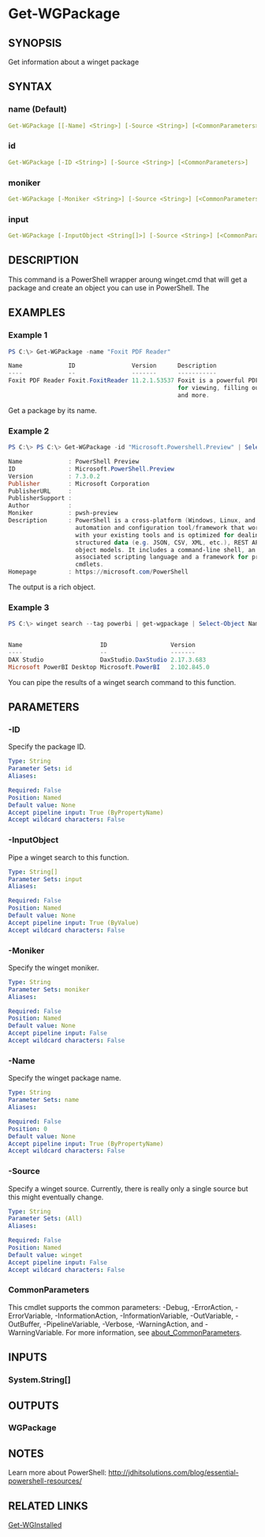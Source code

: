 ﻿---
external help file: WingetTools-help.xml
Module Name: WingetTools
online version: https://bit.ly/3jQh9MH
schema: 2.0.0
---

# Get-WGPackage

## SYNOPSIS

Get information about a winget package

## SYNTAX

### name (Default)

```yaml
Get-WGPackage [[-Name] <String>] [-Source <String>] [<CommonParameters>]
```

### id

```yaml
Get-WGPackage [-ID <String>] [-Source <String>] [<CommonParameters>]
```

### moniker

```yaml
Get-WGPackage [-Moniker <String>] [-Source <String>] [<CommonParameters>]
```

### input

```yaml
Get-WGPackage [-InputObject <String[]>] [-Source <String>] [<CommonParameters>]
```

## DESCRIPTION

This command is a PowerShell wrapper aroung winget.cmd that will get a package and create an object you can use in PowerShell. The

## EXAMPLES

### Example 1

```powershell
PS C:\> Get-WGPackage -name "Foxit PDF Reader"

Name             ID                Version      Description
----             --                -------      -----------
Foxit PDF Reader Foxit.FoxitReader 11.2.1.53537 Foxit is a powerful PDF reader
                                                for viewing, filling out forms
                                                and more.
```

Get a package by its name.

### Example 2

```powershell
PS C:\> PS C:\> Get-WGPackage -id "Microsoft.Powershell.Preview" | Select-Object *

Name             : PowerShell Preview
ID               : Microsoft.PowerShell.Preview
Version          : 7.3.0.2
Publisher        : Microsoft Corporation
PublisherURL     :
PublisherSupport :
Author           :
Moniker          : pwsh-preview
Description      : PowerShell is a cross-platform (Windows, Linux, and macOS)
                   automation and configuration tool/framework that works well
                   with your existing tools and is optimized for dealing with
                   structured data (e.g. JSON, CSV, XML, etc.), REST APIs, and
                   object models. It includes a command-line shell, an
                   associated scripting language and a framework for processing
                   cmdlets.
Homepage         : https://microsoft.com/PowerShell
```

The output is a rich object.

### Example 3

```powershell
PS C:\> winget search --tag powerbi | get-wgpackage | Select-Object Name,ID,Version


Name                      ID                  Version
----                      --                  -------
DAX Studio                DaxStudio.DaxStudio 2.17.3.683
Microsoft PowerBI Desktop Microsoft.PowerBI   2.102.845.0
```

You can pipe the results of a winget search command to this function.

## PARAMETERS

### -ID

Specify the package ID.

```yaml
Type: String
Parameter Sets: id
Aliases:

Required: False
Position: Named
Default value: None
Accept pipeline input: True (ByPropertyName)
Accept wildcard characters: False
```

### -InputObject

Pipe a winget search to this function.

```yaml
Type: String[]
Parameter Sets: input
Aliases:

Required: False
Position: Named
Default value: None
Accept pipeline input: True (ByValue)
Accept wildcard characters: False
```

### -Moniker

Specify the winget moniker.

```yaml
Type: String
Parameter Sets: moniker
Aliases:

Required: False
Position: Named
Default value: None
Accept pipeline input: False
Accept wildcard characters: False
```

### -Name

Specify the winget package name.

```yaml
Type: String
Parameter Sets: name
Aliases:

Required: False
Position: 0
Default value: None
Accept pipeline input: True (ByPropertyName)
Accept wildcard characters: False
```

### -Source

Specify a winget source. Currently, there is really only a single source but this might eventually change.

```yaml
Type: String
Parameter Sets: (All)
Aliases:

Required: False
Position: Named
Default value: winget
Accept pipeline input: False
Accept wildcard characters: False
```

### CommonParameters

This cmdlet supports the common parameters: -Debug, -ErrorAction, -ErrorVariable, -InformationAction, -InformationVariable, -OutVariable, -OutBuffer, -PipelineVariable, -Verbose, -WarningAction, and -WarningVariable. For more information, see [about_CommonParameters](http://go.microsoft.com/fwlink/?LinkID=113216).

## INPUTS

### System.String[]

## OUTPUTS

### WGPackage

## NOTES

Learn more about PowerShell: http://jdhitsolutions.com/blog/essential-powershell-resources/

## RELATED LINKS

[Get-WGInstalled](Get-WGInstalled.md)
